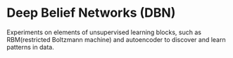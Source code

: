 # Deep Belief Networks (DBN)
Experiments on elements of unsupervised learning blocks, such as RBM(restricted Boltzmann machine) and autoencoder to discover and learn patterns in data.